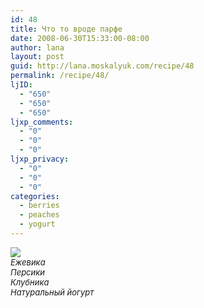 ```yaml
---
id: 48
title: Что то вроде парфе
date: 2008-06-30T15:33:00-08:00
author: lana
layout: post
guid: http://lana.moskalyuk.com/recipe/48
permalink: /recipe/48/
ljID:
  - "650"
  - "650"
  - "650"
ljxp_comments:
  - "0"
  - "0"
  - "0"
ljxp_privacy:
  - "0"
  - "0"
  - "0"
categories:
  - berries
  - peaches
  - yogurt
---
```

![](http://farm4.static.flickr.com/3126/2626355718_5b71c65e81.jpg?v=0)  
<span style="font-size: small"><em>Ежевика<br /> Персики<br /> Клубника<br /> Натуральный йогурт</em></p> 

<p>
  </span>
</p>
